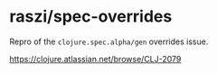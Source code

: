 # raszi/spec-overrides

Repro of the `clojure.spec.alpha/gen` overrides issue.

https://clojure.atlassian.net/browse/CLJ-2079
